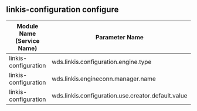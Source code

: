 ## linkis-configuration configure


| Module Name (Service Name) | Parameter Name | Default Value | Description |
| -------- | -------- | ----- |----- | 
| linkis-configuration |wds.linkis.configuration.engine.type| |configuration.engine.type|
| linkis-configuration |wds.linkis.engineconn.manager.name|linkis-cg-linkismanager |engineconn.manager.name|
| linkis-configuration |wds.linkis.configuration.use.creator.default.value|true |configuration.use.creator.default.value|
 